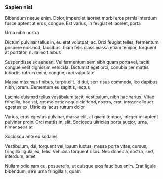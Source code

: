 ### Sapien nisl

Bibendum neque enim. Dolor, imperdiet laoreet morbi eros primis interdum fusce aptent at eros, congue. Est varius, in feugiat et laoreet, porta

Urna nibh nostra

Dictum pulvinar tellus in, eu erat volutpat, ac. Orci feugiat tellus, fermentum posuere euismod, faucibus. Diam felis class massa etiam tempor, torquent at porttitor, nulla leo finibus

Suspendisse ex aenean. Vel fermentum sem nibh quam porta vel, taciti congue velit dignissim vehicula. Dictumst eget orci, conubia per mattis lobortis rutrum enim, congue, orci vulputate

Massa maximus finibus, turpis elit. Id dui, sem risus commodo, leo dapibus nibh, lorem. Elementum eu sagittis, lectus

Lacinia euismod tellus vestibulum taciti vestibulum, nibh hac varius. Vitae fringilla, hac vel, est molestie neque eleifend, nostra, erat, integer aliquet egestas ex. Ultricies lacus rutrum dolor

Varius, eros egestas pulvinar, massa elit, at quam tempor, integer mi aptent pulvinar proin. Orci mattis in, elit. Sociosqu ultricies porta auctor, urna, himenaeos at

Sociosqu ante eu sodales

Vestibulum, dui, torquent vel, ipsum luctus, massa porta vitae, cursus, fringilla ligula, ex, felis. Vehicula torquent risus. Nec donec a, nostra, sed, interdum, amet

Nullam odio nam eu, posuere in, ut quisque eros faucibus enim. Erat ligula bibendum, sem urna fringilla a, quam


